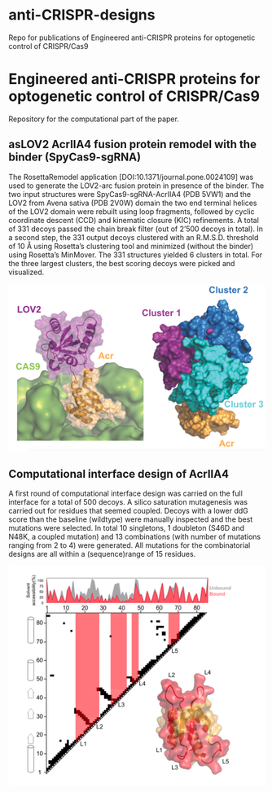 # anti-CRISPR-designs
Repo for publications of Engineered anti-CRISPR proteins for optogenetic control of CRISPR/Cas9

# Engineered anti-CRISPR proteins for optogenetic control of CRISPR/Cas9
Repository for the computational part of the paper.

## asLOV2 AcrIIA4 fusion protein remodel with the binder (SpyCas9-sgRNA)
The RosettaRemodel application [DOI:10.1371/journal.pone.0024109] was used to generate the LOV2-arc fusion protein in presence of the binder. The two input structures were SpyCas9-sgRNA-AcrIIA4 (PDB 5VW1) and the LOV2 from Avena sativa (PDB 2V0W) domain the two end terminal helices of the LOV2 domain were rebuilt using loop fragments, followed by cyclic coordinate descent (CCD) and kinematic closure (KIC) refinements. A total of 331 decoys passed the chain break filter (out of 2’500 decoys in total). In a second step, the 331 output decoys clustered with an R.M.S.D. threshold of 10 Å using Rosetta’s clustering tool and minimized (without the binder) using Rosetta’s MinMover. The 331 structures yielded 6 clusters in total. For the three largest clusters, the best scoring decoys were picked and visualized.

![Alt text](images/cluster_overview.png "Shown right the representative of the largest cluster bound to SpyCas9 and left the 3 major clusters.")

## Computational interface design of AcrIIA4
A first round of computational interface design was carried on the full interface for a total of 500 decoys. A silico saturation mutagenesis was carried out for residues that seemed coupled. Decoys with a lower ddG score than the baseline (wildtype) were manually inspected and the best mutations were selected. In total 10 singletons, 1 doubleton (S46D and N48K, a coupled mutation) and 13 combinations (with number of mutations ranging from 2 to 4) were generated. All mutations for the combinatorial designs are all within a (sequence)range of 15 residues.

![Alt text](images/arcIIa4_interface.png "The arcIIA4 interface for design in red.")
